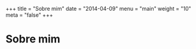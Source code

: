 +++
title = "Sobre mim"
date = "2014-04-09"
menu = "main"
weight = "10"
meta = "false"
+++

# Sobre mim
